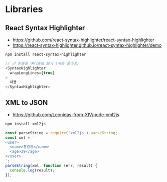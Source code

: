 # Libraries

## React Syntax Highlighter
* https://github.com/react-syntax-highlighter/react-syntax-highlighter
* https://react-syntax-highlighter.github.io/react-syntax-highlighter/demo

```sh
npm install react-syntax-highlighter
```
```js
// 긴 한줄을 여러줄로 보기 (자동 줄바꿈)
<SyntaxHighlighter
  wrapLongLines={true}
>
  내용
</SyntaxHighlighter>
```

## XML to JSON
* https://github.com/Leonidas-from-XIV/node-xml2js
```sh
npm install xml2js
```
```js
const parseString = require('xml2js').parseString;
const xml = `
<user>
  <name>홍길동</name>
  <age>39</age>
</user>
`;
parseString(xml, function (err, result) {
  console.log(result);
});
```

